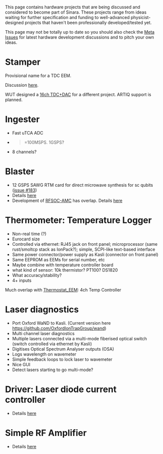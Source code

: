 This page contains hardware projects that are being discussed and considered to become part of Sinara. These projects range from ideas waiting for further specification and funding to well-advanced physicist-designed projects that haven't been professionally developed/tested yet.  

This page may not be totally up to date so you should also check the [Meta Issues](https://github.com/sinara-hw/RFSOC-AMC/wiki) for latest hardware development discussions and to pitch your own ideas.

# Stamper

Provisional name for a TDC EEM. 

Discussion [here](https://github.com/sinara-hw/meta/issues/9).

WUT designed a [16ch TDC+DAC](https://github.com/elhep/FMC_ADC100M_10B_TDC_16cha/wiki) for a different project. ARTIQ support is planned.

# Ingester
- Fast uTCA ADC
- >=100MSPS. 1GSPS?
- 8 channels?

# Blaster
- 12 GSPS SAWG RTM card for direct microwave synthesis for sc qubits ([issue #183](https://github.com/m-labs/sinara/issues/183))
- Details [here](https://github.com/sinara-hw/sinara/wiki/Blaster)
- Development of [RFSOC-AMC](https://github.com/sinara-hw/RFSOC-AMC/wiki) has overlap. Details [here](https://github.com/sinara-hw/RFSOC-AMC/issues/1)

# Thermometer: Temperature Logger

- Non-real time (?)
- Eurocard size
- Controlled via ethernet: RJ45 jack on front panel; microprocessor (same rust/smoltcp stack as IonPack?); simple, SCPI-like text-based interface
- Same power connector/power supply as Kasli (connector on front panel)
- Same EEPROM as EEMs for serial number, etc
- Maybe combine with temperature controller board
- what kind of sensor: 10k thermistor? PT100? DS1820
- What accuracy/stability?
- 4+ inputs

Much overlap with [Thermostat_EEM](https://github.com/sinara-hw/Thermostat_EEM/wiki): 4ch Temp Controller

# Laser diagnostics

- Port Oxford WaND to Kasli. (Current version here https://github.com/OxfordIonTrapGroup/wand)
- Multi channel laser diagnostics 
- Multiple lasers connected via a multi-mode fiberised optical switch (switch controlled via ethernet by Kasli)
- Digitises Optical Spectrum Analyser outputs (OSA)
- Logs wavelength on wavemeter
- Simple feedback loops to lock laser to wavemeter
- Nice GUI
- Detect lasers starting to go multi-mode?


# Driver: Laser diode current controller

- Details [here](https://github.com/sinara-hw/Driver/issues/1)


# Simple RF Amplifier

- Details [here](https://github.com/sinara-hw/meta/issues/50)
